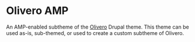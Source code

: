 # Olivero AMP
An AMP-enabled subtheme of the [Olivero](https://www.drupal.org/project/olivero) Drupal theme. This theme can be used as-is, sub-themed, or used to create a custom subtheme of Olivero.
